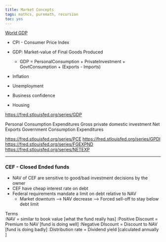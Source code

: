 ```yaml
---
title: Market Concepts
tags: mathcs, puremath, recursion
toc: yes
---
```



[World GDP](https://fred.stlouisfed.org/series/NYGDPMKTPCDWLD)


* CPI - Consumer Price Index


* GDP: Market-value of Final Goods Produced
  * GDP = PersonalConsumption + PrivateInvestment + GovtConsumption + (Exports - Imports)
* Inflation
* Unemployment
* Business confidence
* Housing 

https://fred.stlouisfed.org/series/GDP

Personal Consumption Expenditures
Gross private domestic investment
Net Exports
Government Consumption Expenditures

https://fred.stlouisfed.org/series/PCE
https://fred.stlouisfed.org/series/GPDI
https://fred.stlouisfed.org/series/FGEXPND
https://fred.stlouisfed.org/series/NETEXP

---

### CEF - Closed Ended funds

* NAV of CEF are sensitive to good/bad investment decisions by the owner  
* CEF have cheap interest rate on debt
* Federal requirements mandate a limit on debt relative to NAV
  * Market downturn --> NAV decrease --> Forced sell-off to stay below debt limit

Terms    
  :NAV = similar to book value [what the fund really has]
  :Positive Discount = Premium to NAV [fund is doing well]
  :Negative DIscount = Discount to NAV [fund is doing badly]
  :Distribution rate = Dividend yield [calculated annually ]